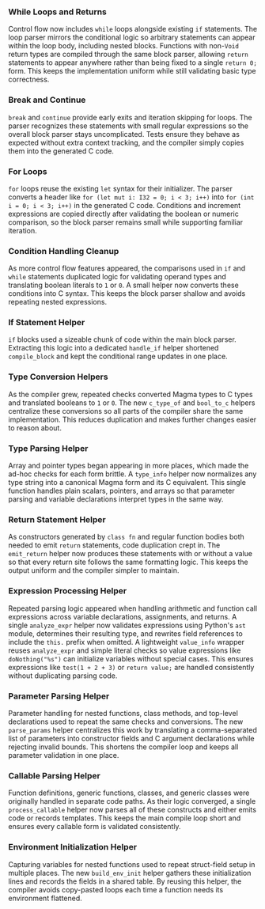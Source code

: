 ### While Loops and Returns
Control flow now includes `while` loops alongside existing `if` statements. The
loop parser mirrors the conditional logic so arbitrary statements can appear
within the loop body, including nested blocks. Functions with non-`Void` return
types are compiled through the same block parser, allowing `return` statements
to appear anywhere rather than being fixed to a single `return 0;` form. This
keeps the implementation uniform while still validating basic type correctness.

### Break and Continue
`break` and `continue` provide early exits and iteration skipping for loops.
The parser recognizes these statements with small regular expressions so the
overall block parser stays uncomplicated. Tests ensure they behave as expected
without extra context tracking, and the compiler simply copies them into the
generated C code.

### For Loops
`for` loops reuse the existing `let` syntax for their initializer. The parser
converts a header like `for (let mut i: I32 = 0; i < 3; i++)` into
`for (int i = 0; i < 3; i++)` in the generated C code. Conditions and increment
expressions are copied directly after validating the boolean or numeric
comparison, so the block parser remains small while supporting familiar
iteration.

### Condition Handling Cleanup
As more control flow features appeared, the comparisons used in `if` and `while`
statements duplicated logic for validating operand types and translating boolean
literals to `1` or `0`. A small helper now converts these conditions into C
syntax. This keeps the block parser shallow and avoids repeating nested
expressions.

### If Statement Helper
`if` blocks used a sizeable chunk of code within the main block parser.
Extracting this logic into a dedicated `handle_if` helper shortened
`compile_block` and kept the conditional range updates in one place.

### Type Conversion Helpers
As the compiler grew, repeated checks converted Magma types to C types and
translated booleans to `1` or `0`. The new `c_type_of` and `bool_to_c`
helpers centralize these conversions so all parts of the compiler share the
same implementation. This reduces duplication and makes further changes
easier to reason about.

### Type Parsing Helper
Array and pointer types began appearing in more places, which made
the ad-hoc checks for each form brittle. A `type_info` helper now
normalizes any type string into a canonical Magma form and its C
equivalent. This single function handles plain scalars, pointers, and
arrays so that parameter parsing and variable declarations interpret
types in the same way.

### Return Statement Helper
As constructors generated by `class fn` and regular function bodies both needed
to emit `return` statements, code duplication crept in. The `emit_return`
helper now produces these statements with or without a value so that every
return site follows the same formatting logic. This keeps the output uniform
and the compiler simpler to maintain.

### Expression Processing Helper
Repeated parsing logic appeared when handling arithmetic and function call
expressions across variable declarations, assignments, and returns. A single
`analyze_expr` helper now validates expressions using Python's `ast` module,
determines their resulting type, and rewrites field references to include the
`this.` prefix when omitted. A lightweight `value_info` wrapper reuses
`analyze_expr` and simple literal checks so value expressions like
`doNothing("%s")` can initialize variables without special cases. This ensures
expressions like `test(1 + 2 + 3)` or `return value;` are handled consistently
without duplicating parsing code.

### Parameter Parsing Helper
Parameter handling for nested functions, class methods, and top-level
declarations used to repeat the same checks and conversions. The new
`parse_params` helper centralizes this work by translating a comma-separated
list of parameters into constructor fields and C argument declarations while
rejecting invalid bounds. This shortens the compiler loop and keeps all
parameter validation in one place.

### Callable Parsing Helper
Function definitions, generic functions, classes, and generic classes were
originally handled in separate code paths. As their logic converged, a single
`process_callable` helper now parses all of these constructs and either emits
code or records templates. This keeps the main compile loop short and ensures
every callable form is validated consistently.

### Environment Initialization Helper
Capturing variables for nested functions used to repeat struct-field setup in
multiple places. The new `build_env_init` helper gathers these initialization
lines and records the fields in a shared table. By reusing this helper, the
compiler avoids copy-pasted loops each time a function needs its environment
flattened.

